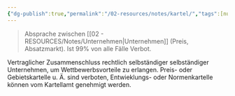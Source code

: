 ```yaml
---
{"dg-publish":true,"permalink":"/02-resources/notes/kartel/","tags":[null],"noteIcon":"","updated":"2024-06-10T02:02:17.753+02:00"}
---
```


>Absprache zwischen [[02 - RESOURCES/Notes/Unternehmen\|Unternehmen]] (Preis, Absatzmarkt).
>Ist 99% von alle Fälle Verbot.

Vertraglicher Zusammenschluss rechtlich selbständiger selbständiger  Unternehmen, um Wettbewerbsvorteile zu erlangen. Preis- oder Gebietskartelle u. Ä. sind verboten, Entwieklungs- oder Normenkartelle können vom Kartellamt genehmigt werden.